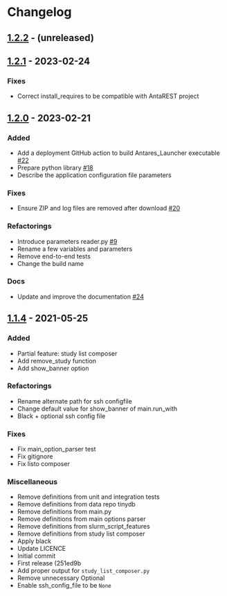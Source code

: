 # Changelog

## [1.2.2] - (unreleased)

## [1.2.1] - 2023-02-24

### Fixes

- Correct install_requires to be compatible with AntaREST project

## [1.2.0] - 2023-02-21

### Added

- Add a deployment GitHub action to build Antares_Launcher
  executable [#22](https://github.com/AntaresSimulatorTeam/antares-launcher/pull/22)
- Prepare python library [#18](https://github.com/AntaresSimulatorTeam/antares-launcher/pull/18)
- Describe the application configuration file parameters

### Fixes

- Ensure ZIP and log files are removed after
  download [#20](https://github.com/AntaresSimulatorTeam/antares-launcher/pull/20)

### Refactorings

- Introduce parameters reader.py [#9](https://github.com/AntaresSimulatorTeam/antares-launcher/pull/9)
- Rename a few variables and parameters
- Remove end-to-end tests
- Change the build name

### Docs

- Update and improve the documentation [#24](https://github.com/AntaresSimulatorTeam/antares-launcher/pull/24)

## [1.1.4] - 2021-05-25

### Added

- Partial feature: study list composer
- Add remove_study function
- Add show_banner option

### Refactorings

- Rename alternate path for ssh configfile
- Change default value for show_banner of main.run_with
- Black + optional ssh config file

### Fixes

- Fix main_option_parser test
- Fix gitignore
- Fix listo composer

### Miscellaneous

- Remove definitions from unit and integration tests
- Remove definitions from data repo tinydb
- Remove definitions from main.py
- Remove definitions from main options parser
- Remove definitions from slurm_script_features
- Remove definitions from study list composer
- Apply black
- Update LICENCE
- Initial commit
- First release (251ed9b
- Add proper output for `study_list_composer.py`
- Remove unnecessary Optional
- Enable ssh_config_file to be `None`

[1.2.2]: https://github.com/AntaresSimulatorTeam/antares-launcher/compare/v1.2.1...HEAD

[1.2.1]: https://github.com/AntaresSimulatorTeam/antares-launcher/releases/tag/v1.2.1

[1.2.0]: https://github.com/AntaresSimulatorTeam/antares-launcher/releases/tag/v1.2.0

[1.1.4]: https://github.com/AntaresSimulatorTeam/antares-launcher/releases/tag/v1.1.4
